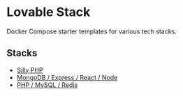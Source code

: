 # Lovable Stack

Docker Compose starter templates for various tech stacks.

## Stacks

- [Silly PHP](php-apache-silly/)
- [MongoDB / Express / React / Node](mongodb-express-react-node/)
- [PHP / MySQL / Redis](php-mysql-redis/)
